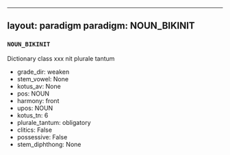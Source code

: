 
---
layout: paradigm
paradigm: NOUN_BIKINIT
---
### ` NOUN_BIKINIT `

Dictionary class xxx nit plurale tantum
* grade_dir: weaken
* stem_vowel: None
* kotus_av: None
* pos: NOUN
* harmony: front
* upos: NOUN
* kotus_tn: 6
* plurale_tantum: obligatory
* clitics: False
* possessive: False
* stem_diphthong: None
